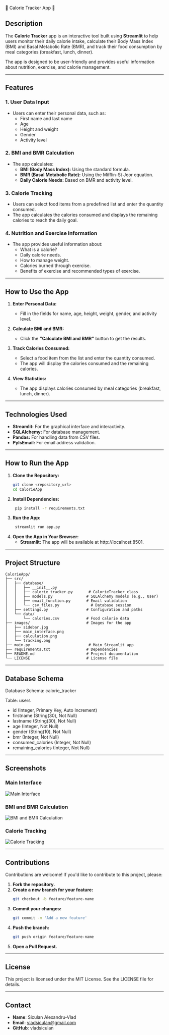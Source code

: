 💪 Calorie Tracker App 🍎

## Description

The **Calorie Tracker** app is an interactive tool built using **Streamlit** to help users monitor their daily calorie intake, calculate their Body Mass Index (BMI) and Basal Metabolic Rate (BMR), and track their food consumption by meal categories (breakfast, lunch, dinner).

The app is designed to be user-friendly and provides useful information about nutrition, exercise, and calorie management.

---

## Features

### 1. **User Data Input**
   - Users can enter their personal data, such as:
     - First name and last name
     - Age
     - Height and weight
     - Gender
     - Activity level

### 2. **BMI and BMR Calculation**
   - The app calculates:
     - **BMI (Body Mass Index):** Using the standard formula.
     - **BMR (Basal Metabolic Rate):** Using the Mifflin-St Jeor equation.
     - **Daily Calorie Needs:** Based on BMR and activity level.

### 3. **Calorie Tracking**
   - Users can select food items from a predefined list and enter the quantity consumed.
   - The app calculates the calories consumed and displays the remaining calories to reach the daily goal.

### 4. **Nutrition and Exercise Information**
   - The app provides useful information about:
     - What is a calorie?
     - Daily calorie needs.
     - How to manage weight.
     - Calories burned through exercise.
     - Benefits of exercise and recommended types of exercise.

---

## How to Use the App

1. **Enter Personal Data:**
   - Fill in the fields for name, age, height, weight, gender, and activity level.

2. **Calculate BMI and BMR:**
   - Click the **"Calculate BMI and BMR"** button to get the results.

3. **Track Calories Consumed:**
   - Select a food item from the list and enter the quantity consumed.
   - The app will display the calories consumed and the remaining calories.

4. **View Statistics:**
   - The app displays calories consumed by meal categories (breakfast, lunch, dinner).

---

## Technologies Used

- **Streamlit:** For the graphical interface and interactivity.
- **SQLAlchemy:** For database management.
- **Pandas:** For handling data from CSV files.
- **PyIsEmail:** For email address validation.

---

## How to Run the App

1. **Clone the Repository:**
   ```bash
   git clone <repository_url>
   cd CalorieApp
2. **Install Dependencies:**
   ```bash
    pip install -r requirements.txt
3. **Run the App:**
   ```bash
    streamlit run app.py
4. **Open the App in Your Browser:**
    - **Streamlit:** The app will be available at http://localhost:8501.

---

## Project Structure

    CalorieApp/
    ├── src/
    │   ├── database/
    │   │   ├── __init__.py
    │   │   ├── calorie_tracker.py       # CalorieTracker class
    │   │   ├── models.py               # SQLAlchemy models (e.g., User)
    │   │   ├── email_function.py       # Email validation
    │   │   └── csv_files.py              # Database session
    │   ├── settings.py                 # Configuration and paths
    │   └── data/
    │       └── calories.csv            # Food calorie data
    ├── images/                         # Images for the app
    │   ├── sidebar.jpg
    │   ├── main_interface.png
    │   ├── calculation.png
    │   └── tracking.png
    ├── main.py                          # Main Streamlit app
    ├── requirements.txt                # Dependencies
    ├── README.md                       # Project documentation
    └── LICENSE                         # License file
---

## Database Schema

Database Schema: calorie_tracker

Table: users
- id (Integer, Primary Key, Auto Increment)
- firstname (String(30), Not Null)
- lastname (String(30), Not Null)
- age (Integer, Not Null)
- gender (String(10), Not Null)
- bmr (Integer, Not Null)
- consumed_calories (Integer, Not Null)
- remaining_calories (Integer, Not Null)

---

## Screenshots

### Main Interface
![Main Interface](images/main_interface.png)

### BMI and BMR Calculation
![BMI and BMR Calculation](images/calculation.png)

### Calorie Tracking
![Calorie Tracking](images/tracking.png)

---

## Contributions

Contributions are welcome! If you'd like to contribute to this project, please:

1. **Fork the repository.**
2. **Create a new branch for your feature:**
   ```bash
   git checkout -b feature/feature-name
3. **Commit your changes:**
   ```bash
   git commit -m 'Add a new feature' 
4. **Push the branch:**
   ```bash
   git push origin feature/feature-name
5. **Open a Pull Request.**

---

## License

This project is licensed under the MIT License. See the LICENSE file for details.

---

## Contact  
- **Name**: Siculan Alexandru-Vlad
- **Email**: vladsiculan@gmail.com
- **GitHub**: vladsiculan


